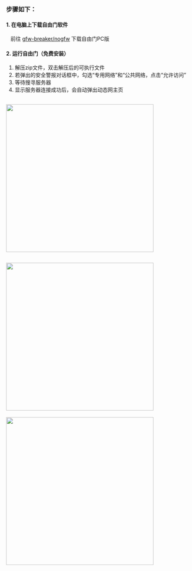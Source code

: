 ### 步骤如下：

#### 1. 在电脑上下载自由门软件
&nbsp;&nbsp; 前往 [gfw-breaker/nogfw](https://github.com/gfw-breaker/nogfw/blob/master/README.md) 下载自由门PC版

#### 2. 运行自由门（免费安装）
1. 解压zip文件，双击解压后的可执行文件
2. 若弹出的安全警报对话框中，勾选“专用网络”和“公共网络，点击“允许访问”
3. 等待搜寻服务器
4. 显示服务器连接成功后，会自动弹出动态网主页 <br/>

[<img src="../blob/master/resources/windows/fg_01.PNG?raw=true" width="400px"/>](../blob/master/resources/windows/fg_01.PNG?raw=true) 
--
[<img src="../blob/master/resources/windows/fg_02.PNG?raw=true" width="400px"/>](../blob/master/resources/windows/fg_02.PNG?raw=true)
--
[<img src="../blob/master/resources/windows/fg_03.PNG?raw=true" width="400px"/>](../blob/master/resources/windows/fg_03.PNG?raw=true)